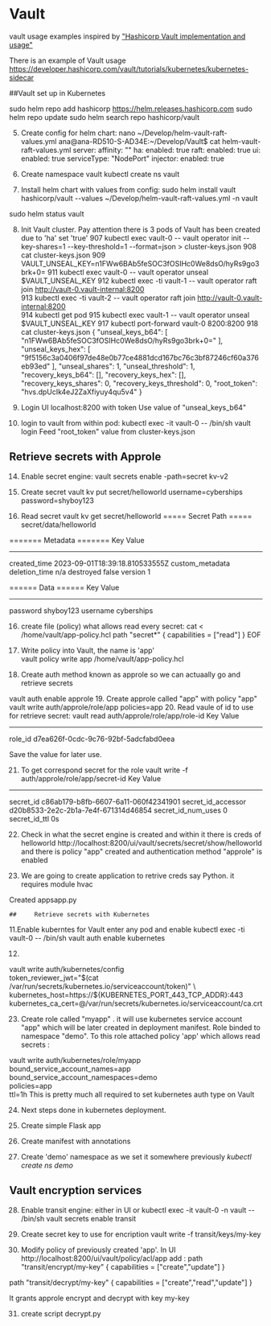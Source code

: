 # Vault
vault usage examples
inspired by  ["Hashicorp Vault implementation and usage"](https://youtu.be/q3Rrup48zlM?si=BYS2r1owGjHTWjJt)

There is an example of Vault usage  https://developer.hashicorp.com/vault/tutorials/kubernetes/kubernetes-sidecar 

##Vault set up in Kubernetes

sudo helm repo add hashicorp https://helm.releases.hashicorp.com
sudo helm repo update
sudo helm search repo hashicorp/vault

5. Create config for helm chart:
nano ~/Develop/helm-vault-raft-values.yml
ana@ana-RD510-S-AD34E:~/Develop/Vault$ cat helm-vault-raft-values.yml
server:
  affinity: ""
  ha:
    enabled: true
    raft:
      enabled: true
  ui:
    enabled: true
    serviceType: "NodePort"
  injector:
    enabled: true

6. Create namespace vault
kubectl create ns vault

7. Install helm chart with values from config:
sudo helm install vault hashicorp/vault --values  ~/Develop/helm-vault-raft-values.yml -n vault

sudo helm status vault

8. Init Vault cluster. Pay attention there is 3 pods of Vault has been created due to 'ha' set 'true'
 907  kubectl exec vault-0 -- vault operator init --key-shares=1 --key-threshold=1 --format=json > cluster-keys.json
  908  cat cluster-keys.json 
  909  VAULT_UNSEAL_KEY=n1FWw6BAb5feSOC3fOSIHc0We8dsO/hyRs9go3brk+0=
  911  kubectl exec vault-0 -- vault operator unseal $VAULT_UNSEAL_KEY
  912  kubectl exec -ti vault-1 -- vault operator raft join http://vault-0.vault-internal:8200  
  913  kubectl exec -ti vault-2 -- vault operator raft join http://vault-0.vault-internal:8200  
  914  kubectl get pod
  915  kubectl exec vault-1 -- vault operator unseal $VAULT_UNSEAL_KEY
  917  kubectl port-forward vault-0 8200:8200
  918  cat cluster-keys.json 
{
  "unseal_keys_b64": [
    "n1FWw6BAb5feSOC3fOSIHc0We8dsO/hyRs9go3brk+0="
  ],
  "unseal_keys_hex": [
    "9f5156c3a0406f97de48e0b77ce4881dcd167bc76c3bf87246cf60a376eb93ed"
  ],
  "unseal_shares": 1,
  "unseal_threshold": 1,
  "recovery_keys_b64": [],
  "recovery_keys_hex": [],
  "recovery_keys_shares": 0,
  "recovery_keys_threshold": 0,
  "root_token": "hvs.dpUcIk4eJ2ZaXfiyuy4qu5v4"
}

9. Login UI localhost:8200 with token
Use value of "unseal_keys_b64" 

10. login to vault from within pod:
kubectl exec -it vault-0 -- /bin/sh 
vault login 
Feed "root_token" value from cluster-keys.json  


  ##  Retrieve secrets with Approle 

14. Enable secret engine:
vault secrets enable -path=secret kv-v2

15. Create secret vault kv put secret/helloworld username=cyberships password=shyboy123

15. Read secret 
vault kv get secret/helloworld
===== Secret Path =====
secret/data/helloworld

======= Metadata =======
Key                Value
---                -----
created_time       2023-09-01T18:39:18.810533555Z
custom_metadata    <nil>
deletion_time      n/a
destroyed          false
version            1

====== Data ======
Key         Value
---         -----
password    shyboy123
username    cyberships



16. create file (policy) what allows read every secret:
cat <<EOF > /home/vault/app-policy.hcl
   path "secret*" {
     capabilities = ["read"]
   }
EOF
17. Write policy into Vault, the name is 'app'  
 vault policy write app /home/vault/app-policy.hcl

18. Create auth method known as approle so we can actuaally go and retrieve secrets 

 vault auth enable approle
19. Create approle called "app" with policy "app"
 vault write auth/approle/role/app policies=app
20. Read vaule of id to use for retrieve secret:
   vault read auth/approle/role/app/role-id
Key        Value
---        -----
role_id    d7ea626f-0cdc-9c76-92bf-5adcfabd0eea

Save the value for later use.

21. To get correspond secret for the role 
  vault write -f auth/approle/role/app/secret-id
Key                   Value
---                   -----
secret_id             c86ab179-b8fb-6607-6a11-060f42341901
secret_id_accessor    d20b8533-2e2c-2b1a-7e4f-671314d46854
secret_id_num_uses    0
secret_id_ttl         0s

22. Check in what the secret engine is created and within it there is creds of helloworld 
http://localhost:8200/ui/vault/secrets/secret/show/helloworld
and there is policy "app" created
and authentication method "approle" is enabled

23. We are going to create application to retrive creds
say Python. it requires module hvac 

Created appsapp.py

    ##     Retrieve secrets with Kubernetes

11.Enable kuberntes for Vault
   enter any  pod and enable 
kubectl exec -ti vault-0 -- /bin/sh
 vault auth enable kubernetes


12.
vault write auth/kubernetes/config \
token_reviewer_jwt="$(cat /var/run/secrets/kubernetes.io/serviceaccount/token)" \
kubernetes_host=https://${KUBERNETES_PORT_443_TCP_ADDR}:443 \
kubernetes_ca_cert=@/var/run/secrets/kubernetes.io/serviceaccount/ca.crt

23. Create role called "myapp" . it will use kubernetes service account "app" which will be later created in deployment manifest. Role
binded to namespace "demo". To this role attached policy 'app' which allows read secrets :

 vault write auth/kubernetes/role/myapp \
   bound_service_account_names=app \
   bound_service_account_namespaces=demo \
   policies=app \
   ttl=1h
This is pretty much all required to set kubernetes auth type on Vault

24. Next steps done in kubernetes deployment.

25. Create simple Flask app

26. Create manifest with annotations

27. Create 'demo' namespace as we set it somewhere previously
_kubectl create ns demo_


## Vault encryption services

28. Enable transit engine: either in UI or 
kubectl exec -it vault-0 -n vault -- /bin/sh
vault secrets enable transit
29. Create secret key to use for encription
vault write -f transit/keys/my-key

30. Modify policy of previously created 'app'. In UI http://localhost:8200/ui/vault/policy/acl/app add : 
path "transit/encrypt/my-key" {
  capabilities = ["create","update"]
}

path "transit/decrypt/my-key" {
  capabilities = ["create","read","update"]
}

It grants approle encrypt and decrypt with key my-key

31. create script decrypt.py

